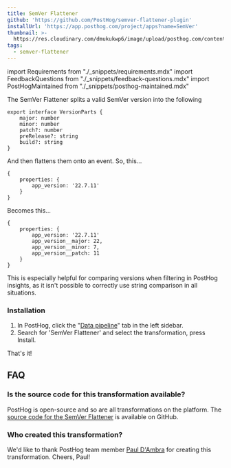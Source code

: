 ```yaml
---
title: SemVer Flattener
github: 'https://github.com/PostHog/semver-flattener-plugin'
installUrl: 'https://app.posthog.com/project/apps?name=SemVer'
thumbnail: >-
  https://res.cloudinary.com/dmukukwp6/image/upload/posthog.com/contents/cdp/thumbnails/semver-flattener.png
tags:
  - semver-flattener
---
```


import Requirements from "./_snippets/requirements.mdx"
import FeedbackQuestions from "./_snippets/feedback-questions.mdx"
import PostHogMaintained from "./_snippets/posthog-maintained.mdx"

The SemVer Flattener splits a valid SemVer version into the following 

```
export interface VersionParts {
    major: number
    minor: number
    patch?: number
    preRelease?: string
    build?: string
}
```

And then flattens them onto an event. So, this...

```
{
    properties: {
        app_version: '22.7.11'
    }
}
```

Becomes this...


```
{
    properties: {
        app_version: '22.7.11'
        app_version__major: 22,
        app_version__minor: 7,
        app_version__patch: 11
    }
}
```

This is especially helpful for comparing versions when filtering in PostHog insights, as it isn't possible to correctly use string comparison in all situations. 

<Requirements />

### Installation

1. In PostHog, click the "[Data pipeline](https://us.posthog.com/pipeline)" tab in the left sidebar.
2. Search for 'SemVer Flattener' and select the transformation, press Install.

That's it!

## FAQ

### Is the source code for this transformation available?

PostHog is open-source and so are all transformations on the platform. The [source code for the SemVer Flattener](https://github.com/PostHog/semver-flattener-plugin) is available on GitHub.

### Who created this transformation?

We'd like to thank PostHog team member [Paul D'Ambra](https://github.com/pauldambra) for creating this transformation. Cheers, Paul!

<PostHogMaintained />

<FeedbackQuestions />
